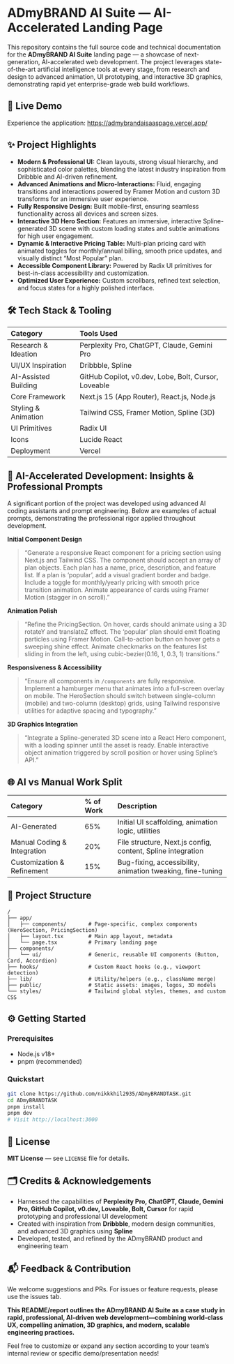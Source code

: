 # ADmyBRAND AI Suite — AI-Accelerated Landing Page

This repository contains the full source code and technical documentation for the **ADmyBRAND AI Suite** landing page — a showcase of next-generation, AI-accelerated web development. The project leverages state-of-the-art artificial intelligence tools at every stage, from research and design to advanced animation, UI prototyping, and interactive 3D graphics, demonstrating rapid yet enterprise-grade web build workflows.

## 🚀 Live Demo

Experience the application:
https://admybrandaisaaspage.vercel.app/

## ✨ Project Highlights

- **Modern \& Professional UI:**
Clean layouts, strong visual hierarchy, and sophisticated color palettes, blending the latest industry inspiration from Dribbble and AI-driven refinement.
- **Advanced Animations and Micro-Interactions:**
Fluid, engaging transitions and interactions powered by Framer Motion and custom 3D transforms for an immersive user experience.
- **Fully Responsive Design:**
Built mobile-first, ensuring seamless functionality across all devices and screen sizes.
- **Interactive 3D Hero Section:**
Features an immersive, interactive Spline-generated 3D scene with custom loading states and subtle animations for high user engagement.
- **Dynamic \& Interactive Pricing Table:**
Multi-plan pricing card with animated toggles for monthly/annual billing, smooth price updates, and visually distinct “Most Popular” plan.
- **Accessible Component Library:**
Powered by Radix UI primitives for best-in-class accessibility and customization.
- **Optimized User Experience:**
Custom scrollbars, refined text selection, and focus states for a highly polished interface.


## 🛠️ Tech Stack \& Tooling

| Category | Tools Used |
| :-- | :-- |
| Research \& Ideation | Perplexity Pro, ChatGPT, Claude, Gemini Pro |
| UI/UX Inspiration | Dribbble, Spline |
| AI-Assisted Building | GitHub Copilot, v0.dev, Lobe, Bolt, Cursor, Loveable |
| Core Framework | Next.js 15 (App Router), React.js, Node.js |
| Styling \& Animation | Tailwind CSS, Framer Motion, Spline (3D) |
| UI Primitives | Radix UI |
| Icons | Lucide React |
| Deployment | Vercel |

## 🧠 AI-Accelerated Development: Insights \& Professional Prompts

A significant portion of the project was developed using advanced AI coding assistants and prompt engineering. Below are examples of actual prompts, demonstrating the professional rigor applied throughout development.

**Initial Component Design**
> “Generate a responsive React component for a pricing section using Next.js and Tailwind CSS. The component should accept an array of plan objects. Each plan has a name, price, description, and feature list. If a plan is ‘popular’, add a visual gradient border and badge. Include a toggle for monthly/yearly pricing with smooth price transition animation. Animate appearance of cards using Framer Motion (stagger in on scroll).”

**Animation Polish**
> “Refine the PricingSection. On hover, cards should animate using a 3D rotateY and translateZ effect. The ‘popular’ plan should emit floating particles using Framer Motion. Call-to-action button on hover gets a sweeping shine effect. Animate checkmarks on the features list sliding in from the left, using cubic-bezier(0.16, 1, 0.3, 1) transitions.”

**Responsiveness \& Accessibility**
> “Ensure all components in `/components` are fully responsive. Implement a hamburger menu that animates into a full-screen overlay on mobile. The HeroSection should switch between single-column (mobile) and two-column (desktop) grids, using Tailwind responsive utilities for adaptive spacing and typography.”

**3D Graphics Integration**
> “Integrate a Spline-generated 3D scene into a React Hero component, with a loading spinner until the asset is ready. Enable interactive object animation triggered by scroll position or hover using Spline’s API.”

## 🌐 AI vs Manual Work Split

| Category | % of Work | Description |
| :-- | :-- | :-- |
| AI-Generated | 65% | Initial UI scaffolding, animation logic, utilities |
| Manual Coding \& Integration | 20% | File structure, Next.js config, content, Spline integration |
| Customization \& Refinement | 15% | Bug-fixing, accessibility, animation tweaking, fine-tuning |

## 🔎 Project Structure

```
/
├── app/
│   ├── components/       # Page-specific, complex components (HeroSection, PricingSection)
│   ├── layout.tsx        # Main app layout, metadata
│   └── page.tsx          # Primary landing page
├── components/
│   └── ui/               # Generic, reusable UI components (Button, Card, Accordion)
├── hooks/                # Custom React hooks (e.g., viewport detection)
├── lib/                  # Utility/helpers (e.g., className merge)
├── public/               # Static assets: images, logos, 3D models
└── styles/               # Tailwind global styles, themes, and custom CSS
```


## ⚙️ Getting Started

### Prerequisites

- Node.js v18+
- pnpm (recommended)


### Quickstart

```bash
git clone https://github.com/nikkkhil2935/ADmyBRANDTASK.git
cd ADmyBRANDTASK
pnpm install
pnpm dev
# Visit http://localhost:3000
```


## 📄 License

**MIT License** — see `LICENSE` file for details.

## 🗂️ Credits \& Acknowledgements

- Harnessed the capabilities of **Perplexity Pro, ChatGPT, Claude, Gemini Pro, GitHub Copilot, v0.dev, Loveable, Bolt, Cursor** for rapid prototyping and professional UI development
- Created with inspiration from **Dribbble**, modern design communities, and advanced 3D graphics using **Spline**
- Developed, tested, and refined by the ADmyBRAND product and engineering team


## 📬 Feedback \& Contribution

We welcome suggestions and PRs. For issues or feature requests, please use the issues tab.

**This README/report outlines the ADmyBRAND AI Suite as a case study in rapid, professional, AI-driven web development—combining world-class UX, compelling animation, 3D graphics, and modern, scalable engineering practices.**

Feel free to customize or expand any section according to your team’s internal review or specific demo/presentation needs!

